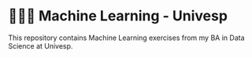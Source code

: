 # 👩🏻‍💻 Machine Learning - Univesp

This repository contains Machine Learning exercises from my BA in Data Science at Univesp.
